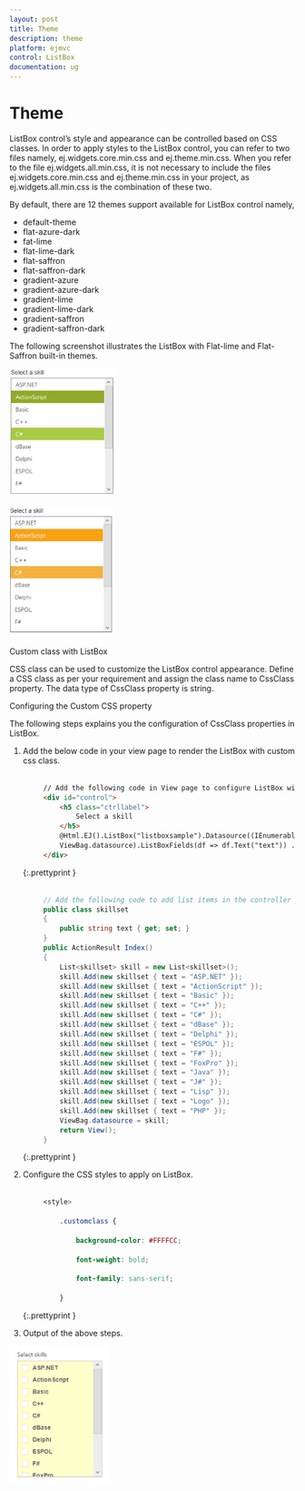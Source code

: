 ```yaml
---
layout: post
title: Theme
description: theme
platform: ejmvc
control: ListBox
documentation: ug
---
```


# Theme

ListBox control’s style and appearance can be controlled based on CSS classes. In order to apply styles to the ListBox control, you can refer to two files namely, ej.widgets.core.min.css and ej.theme.min.css. When you refer to the file ej.widgets.all.min.css, it is not necessary to include the files ej.widgets.core.min.css and ej.theme.min.css in your project, as ej.widgets.all.min.css is the combination of these two. 

By default, there are 12 themes support available for ListBox control namely,

* default-theme
* flat-azure-dark
* fat-lime
* flat-lime-dark
* flat-saffron
* flat-saffron-dark
* gradient-azure
* gradient-azure-dark
* gradient-lime
* gradient-lime-dark
* gradient-saffron
* gradient-saffron-dark

The following screenshot illustrates the ListBox with Flat-lime and Flat-Saffron built-in themes.

![](Theme_images/Theme_img1.png)



![](Theme_images/Theme_img2.png)



Custom class with ListBox 

CSS class can be used to customize the ListBox control appearance. Define a CSS class as per your requirement and assign the class name to CssClass property. The data type of CssClass property is string. 

Configuring the Custom CSS property

The following steps explains you the configuration of CssClass properties in ListBox.

1. Add the below code in your view page to render the ListBox with custom css class.


   ~~~ html
		
		// Add the following code in View page to configure ListBox widget
		<div id="control">
			<h5 class="ctrllabel">
				Select a skill  
			</h5> 
			@Html.EJ().ListBox("listboxsample").Datasource((IEnumerable<ug_listbox.controllers.skillset>)
			ViewBag.datasource).ListBoxFields(df => df.Text("text")) .CssClass("customclass")
		</div>

   ~~~
   {:.prettyprint }
   
   ~~~ cs
		
		// Add the following code to add list items in the controller page
        public class skillset
        { 
			public string text { get; set; }
		} 
		public ActionResult Index()
        {           
			List<skillset> skill = new List<skillset>();
            skill.Add(new skillset { text = "ASP.NET" }); 
			skill.Add(new skillset { text = "ActionScript" });
            skill.Add(new skillset { text = "Basic" });    
			skill.Add(new skillset { text = "C++" });  
			skill.Add(new skillset { text = "C#" });  
			skill.Add(new skillset { text = "dBase" }); 
			skill.Add(new skillset { text = "Delphi" }); 
			skill.Add(new skillset { text = "ESPOL" }); 
			skill.Add(new skillset { text = "F#" });   
			skill.Add(new skillset { text = "FoxPro" }); 
			skill.Add(new skillset { text = "Java" });  
			skill.Add(new skillset { text = "J#" });   
			skill.Add(new skillset { text = "Lisp" }); 
			skill.Add(new skillset { text = "Logo" }); 
			skill.Add(new skillset { text = "PHP" });   
			ViewBag.datasource = skill;   
			return View();     
		}

   ~~~
   {:.prettyprint }


2. Configure the CSS styles to apply on ListBox.



   ~~~ css

		<style>

			.customclass {

				background-color: #FFFFCC;

				font-weight: bold;

				font-family: sans-serif;

			}

   ~~~
   {:.prettyprint }



3. Output of the above steps.


![](Theme_images/Theme_img3.png)



